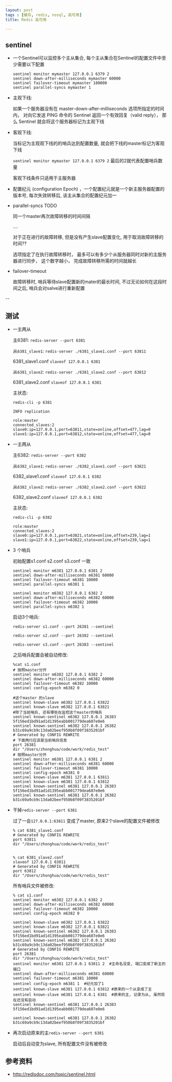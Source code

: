 ```yaml
---
layout: post
tags : [缓存, redis, nosql, 高可用]
title: Redis 高可用

---
```


## sentinel

* 一个Sentinel可以监控多个主从集合, 每个主从集合在Sentinel的配置文件中至少需要以下配置

      sentinel monitor mymaster 127.0.0.1 6379 2
      sentinel down-after-milliseconds mymaster 60000
      sentinel failover-timeout mymaster 180000
      sentinel parallel-syncs mymaster 1

* 主观下线:

  如果一个服务器没有在 master-down-after-milliseconds 选项所指定的时间内， 对向它发送 PING 命令的 Sentinel 返回一个有效回复（valid reply）， 那么 Sentinel 就会将这个服务器标记为主观下线

* 客观下线:

  当标记为主观观下线的的哨兵达到配置数量, 就会把下线的master标记为客观下线

  `sentinel monitor mymaster 127.0.0.1 6379 2` 最后的2就代表配置哨兵数量

  客观下线条件只适用于主服务器

* 配置纪元 (configuration Epoch) ，一个配置纪元就是一个新主服务器配置的版本号, 每次失效转移后, 该主从集合的配置纪元加一

* parallel-syncs  TODO

  同一个master再次故障转移的时间间隔

  ....

  对于正在进行的故障转移, 但是没有产生slave配置变化, 用于取消故障转移的时间??

  选项指定了在执行故障转移时， 最多可以有多少个从服务器同时对新的主服务器进行同步， 这个数字越小， 完成故障转移所需的时间就越长

* failover-timeout

  故障转移时, 哨兵等待slave配置新的mater的最长时间, 不过无论如何在这段时间之后, 哨兵会对salve进行重新配置

--

## 测试

* 一主两从

  主6381: `redis-server --port 6381`

  从`6381_slave1`: `redis-server ./6381_slave1.conf --port 63811`

  6381_slave1.conf `slaveof 127.0.0.1 6381`

  从`6381_slave2`: `redis-server ./6381_slave2.conf --port 63812`

  6381_slave2.conf `slaveof 127.0.0.1 6381`

  主状态:

      redis-cli -p 6381

      INFO replication

      role:master
      connected_slaves:2
      slave0:ip=127.0.0.1,port=63811,state=online,offset=477,lag=0
      slave1:ip=127.0.0.1,port=63812,state=online,offset=477,lag=0


* 一主两从

  主6382: `redis-server --port 6382`

  从`6382_slave1`: `redis-server ./6382_slave1.conf --port 63821`

  6382_slave1.conf `slaveof 127.0.0.1 6382`

  从`6382_slave2`: `redis-server ./6382_slave2.conf --port 63822`

  6382_slave2.conf `slaveof 127.0.0.1 6382`

  主状态:

      redis-cli -p 6382

      role:master
      connected_slaves:2
      slave0:ip=127.0.0.1,port=63821,state=online,offset=239,lag=1
      slave1:ip=127.0.0.1,port=63822,state=online,offset=239,lag=1

* 3 个哨兵

  初始配置s1.conf s2.conf s3.conf 一致

      sentinel monitor m6381 127.0.0.1 6381 2
      sentinel down-after-milliseconds m6381 60000
      sentinel failover-timeout m6381 10000
      sentinel parallel-syncs m6381 1

      sentinel monitor m6382 127.0.0.1 6382 2
      sentinel down-after-milliseconds m6382 60000
      sentinel failover-timeout m6382 10000
      sentinel parallel-syncs m6382 1

  启动3个哨兵:

      redis-server s1.conf --port 26381 --sentinel

      redis-server s2.conf --port 26382 --sentinel

      redis-server s3.conf --port 26383 --sentinel

  之后哨兵配置会被自动修改:


      %cat s1.conf
      # 按照master分开
      sentinel monitor m6382 127.0.0.1 6382 2
      sentinel down-after-milliseconds m6382 60000
      sentinel failover-timeout m6382 10000
      sentinel config-epoch m6382 0

      #这个master 的slave
      sentinel known-slave m6382 127.0.0.1 63822
      sentinel known-slave m6382 127.0.0.1 63821
      #除了当前哨兵, 还有哪些在监控这个master的哨兵
      sentinel known-sentinel m6382 127.0.0.1 26383 5f156ed1bd91ad1d1395eabb001779dea607e0e6
      sentinel known-sentinel m6382 127.0.0.1 26382 b31c69a9cb9c13da02beef950b8f09f3835201bf
      # Generated by CONFIG REWRITE
      # 下面两行应该是当前哨兵信息
      port 26381
      dir "/Users/zhonghua/code/work/redis_test"
      # 按照master分开
      sentinel monitor m6381 127.0.0.1 6381 2
      sentinel down-after-milliseconds m6381 60000
      sentinel failover-timeout m6381 10000
      sentinel config-epoch m6381 0
      sentinel known-slave m6381 127.0.0.1 63811
      sentinel known-slave m6381 127.0.0.1 63812
      sentinel known-sentinel m6381 127.0.0.1 26383 5f156ed1bd91ad1d1395eabb001779dea607e0e6
      sentinel known-sentinel m6381 127.0.0.1 26382 b31c69a9cb9c13da02beef950b8f09f3835201bf



* 干掉`redis-server --port 6381`

  过了一会`127.0.0.1:63811` 变成了master, 原来2个slave的配置文件被修改


      % cat 6381_slave1.conf
      # Generated by CONFIG REWRITE
      port 63811
      dir "/Users/zhonghua/code/work/redis_test"


      % cat 6381_slave2.conf
      slaveof 127.0.0.1 63811
      # Generated by CONFIG REWRITE
      port 63812
      dir "/Users/zhonghua/code/work/redis_test"

  所有哨兵文件被修改:

      % cat s1.conf
      sentinel monitor m6382 127.0.0.1 6382 2
      sentinel down-after-milliseconds m6382 60000
      sentinel failover-timeout m6382 10000
      sentinel config-epoch m6382 0

      sentinel known-slave m6382 127.0.0.1 63822
      sentinel known-slave m6382 127.0.0.1 63821
      sentinel known-sentinel m6382 127.0.0.1 26383 5f156ed1bd91ad1d1395eabb001779dea607e0e6
      sentinel known-sentinel m6382 127.0.0.1 26382 b31c69a9cb9c13da02beef950b8f09f3835201bf
      # Generated by CONFIG REWRITE
      port 26381
      dir "/Users/zhonghua/code/work/redis_test"
      sentinel monitor m6381 127.0.0.1 63811 2  #主命名没变, 端口变成了新主的端口
      sentinel down-after-milliseconds m6381 60000
      sentinel failover-timeout m6381 10000
      sentinel config-epoch m6381 1  #纪元加了1
      sentinel known-slave m6381 127.0.0.1 63812 #原来的一个从变成了主
      sentinel known-slave m6381 127.0.0.1 6381  #原来的主, 记录为从, 虽然现在还没有启动
      sentinel known-sentinel m6381 127.0.0.1 26383 5f156ed1bd91ad1d1395eabb001779dea607e0e6

      sentinel known-sentinel m6381 127.0.0.1 26382 b31c69a9cb9c13da02beef950b8f09f3835201bf


* 再次启动原来的主`redis-server --port 6381`

  启动后自动变为slave, 所有配置文件没有被修改


## 参考资料

* <http://redisdoc.com/topic/sentinel.html>


